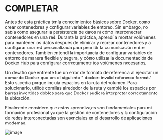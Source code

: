 # COMPLETAR  
Antes de esta práctica tenía conocimientos básicos sobre Docker, como crear contenedores y configurar variables de entorno. Sin embargo, no sabía cómo asegurar la persistencia de datos ni cómo interconectar contenedores en una red. Durante la práctica, aprendí a montar volúmenes para mantener los datos después de eliminar y recrear contenedores y a configurar una red personalizada para permitir la comunicación entre contenedores. También entendí la importancia de configurar variables de entorno de manera flexible y segura, y cómo utilizar la documentación de Docker Hub para configurar correctamente los volúmenes necesarios.

Un desafío que enfrenté fue un error de formato de referencia al ejecutar un comando Docker que era el siguiente " docker: invalid reference format." Esto sucedía porque incluía espacios en la ruta del volumen. Para solucionarlo, utilicé comillas alrededor de la ruta y cambié los espacios por barras invertidas dobles para que Docker pudiera interpretar correctamente la ubicación.

Finalmente considero que estos aprendizajes son fundamentales para mi formación profesional ya que la gestión de contenedores y la configuración de redes interconectadas son esenciales en el desarrollo de aplicaciones modernas.

![image](https://github.com/jossC11/2024A-ISWD633-GR1/assets/94476123/41ab5d92-cc07-4d62-9bf4-656ad78db886)
